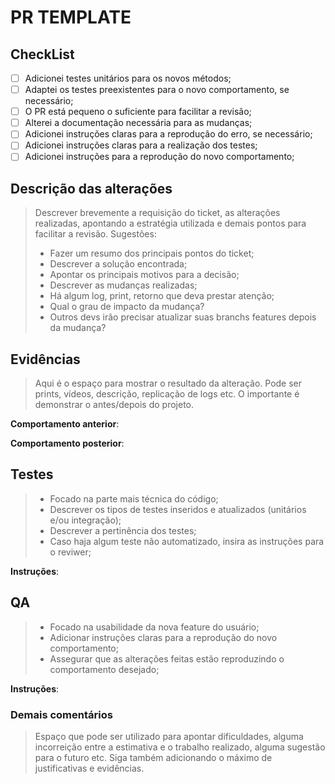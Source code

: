 # PR TEMPLATE

## CheckList

- [ ] Adicionei testes unitários para os novos métodos;
- [ ] Adaptei os testes preexistentes para o novo comportamento, se necessário;
- [ ] O PR está pequeno o suficiente para facilitar a revisão;
- [ ] Alterei a documentação necessária para as mudanças;
- [ ] Adicionei instruções claras para a reprodução do erro, se necessário;
- [ ] Adicionei instruções claras para a realização dos testes;
- [ ] Adicionei instruções para a reprodução do novo comportamento;

## Descrição das alterações

> Descrever brevemente a requisição do ticket, as alterações realizadas, apontando a estratégia utilizada e demais pontos para facilitar a revisão. Sugestões:
>
> - Fazer um resumo dos principais pontos do ticket;
> - Descrever a solução encontrada;
> - Apontar os principais motivos para a decisão;
> - Descrever as mudanças realizadas;
> - Há algum log, print, retorno que deva prestar atenção;
> - Qual o grau de impacto da mudança?
> - Outros devs irão precisar atualizar suas branchs features depois da mudança?

## Evidências

> Aqui é o espaço para mostrar o resultado da alteração. Pode ser prints, vídeos, descrição, replicação de logs etc. O importante é demonstrar o antes/depois do projeto.

**Comportamento anterior**:

**Comportamento posterior**:

## Testes

> - Focado na parte mais técnica do código;
> - Descrever os tipos de testes inseridos e atualizados (unitários e/ou integração);
> - Descrever a pertinência dos testes;
> - Caso haja algum teste não automatizado, insira as instruções para o reviwer;

**Instruções**:

## QA

> - Focado na usabilidade da nova feature do usuário;
> - Adicionar instruções claras para a reprodução do novo comportamento;
> - Assegurar que as alterações feitas estão reproduzindo o comportamento desejado;

**Instruções**:

### Demais comentários

> Espaço que pode ser utilizado para apontar dificuldades, alguma incorreição entre a estimativa e o trabalho realizado, alguma sugestão para o futuro etc. Siga também adicionando o máximo de justificativas e evidências.
